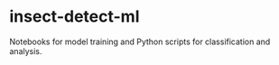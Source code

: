 # insect-detect-ml
 Notebooks for model training and Python scripts for classification and analysis.
